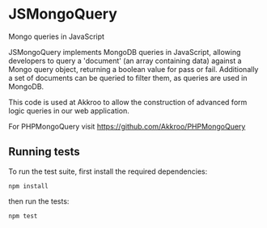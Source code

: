 # JSMongoQuery

Mongo queries in JavaScript

JSMongoQuery implements MongoDB queries in JavaScript, allowing developers to query a 'document' (an array containing data) against a Mongo query object, returning a boolean value for pass or fail.  Additionally a set of documents can be queried to filter them, as queries are used in MongoDB.

This code is used at Akkroo to allow the construction of advanced form logic queries in our web application.

For PHPMongoQuery visit https://github.com/Akkroo/PHPMongoQuery

## Running tests

To run the test suite, first install the required dependencies:

```
npm install
```

then run the tests:

```
npm test
```
